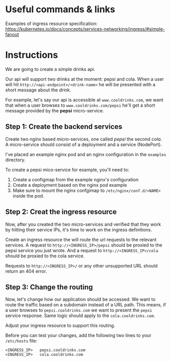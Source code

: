 # Useful commands & links

Examples of ingress resource specification:
https://kubernetes.io/docs/concepts/services-networking/ingress/#simple-fanout

# Instructions

We are going to create a simple drinks api.

Our api will support two drinks at the moment: pepsi and cola.
When a user will hit `http://<api-endpoint>/<drink-name>` he will be presented
with a short message about the drink.

For example, let's say our api is accessible at `www.cooldrinks.com`, we want
that when a user browses to `www.cooldrinks.com/pepsi` he'll get a short message
provided by the **pepsi** micro-service.

## Step 1: Create the backend services

Create two nginx based micro-services, one called *pepsi* the second *cola*. A
micro-service should consist of a deployment and a service (NodePort).

I've placed an example nginx pod and an nginx configuration in the `examples` directory.

To create a pepsi mico-service for example, you'll need to:

1. Create a configmap from the example nginx's configuration
2. Create a deployment based on the nginx pod example
3. Make sure to mount the nginx confgimap to `/etc/nginx/conf.d/<NAME>` inside the pod.

## Step 2: Creat the ingress resource

Now, after you created the two micro-services and verified that they work by
hitting their service IPs, it's time to work on the ingress definitions.

Create an ingress resource the will route the url requests to the relevant services.
A request to `http://<INGRESS_IP>/pepsi` should be proxied to the pepsi service you just wrote.
And a request to `http://<INGRESS_IP>/cola` should be proxied to the cola service.

Requests to `http://<INGRESS_IP>/` or any other unsupported URL should return
an 404 error.

## Step 3: Change the routing

Now, let's change how our application should be accessed.
We want to route the traffic based on a subdomain instead of a URL path.
This means, if a user browses to `pepsi.cooldrinks.com` we want to present the
`pepsi` service response. Same logic should apply to the `cola.cooldrinks.com`.

Adjust your ingress resource to support this routing.

Before you can test your changes, add the following two lines to your
`/etc/hosts` file:

```
<INGRESS_IP>   pepsi.cooldrinks.com
<INGRESS_IP>   cola.cooldrinks.com
```

